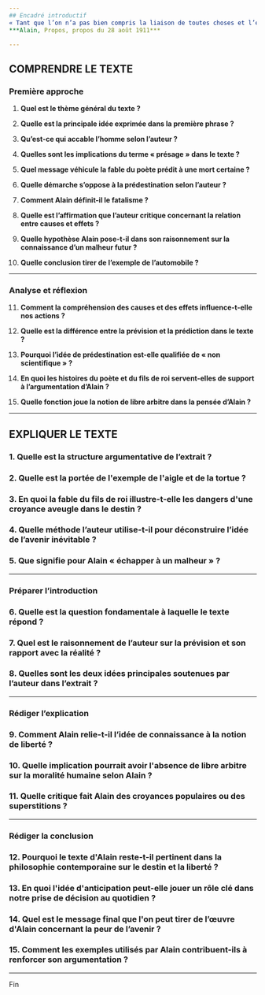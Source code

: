 ```yaml
---
## Encadré introductif
« Tant que l’on n’a pas bien compris la liaison de toutes choses et l’enchaînement des causes et des effets, on est accablé par l’avenir. Un rêve ou la parole d’un sorcier tuent nos espérances le présage est dans toutes les avenues. Idée théologique. Chacun connaît la fable de ce poète à qui il avait été prédit qu’il mourrait de la chute d’une maison ; il se mit à la belle étoile ; mais les dieux n’en voulurent point démordre, et un aigle laissa tomber une tortue sur sa tête chauve, la prenant pour une pierre. On conte aussi l’histoire d’un fils de roi qui, selon l’oracle, devait périr par un lion ; on le garda au logis avec les femmes ; mais il se fâcha contre une tapisserie qui représentait un lion, s’écorcha le poing sur un mauvais clou, et mourut de gangrène. L’idée qui sort de ces contes, c’est la prédestination, que des théologiens mirent plus tard en doctrine ; et cela s’exprime ainsi : la destinée de chacun est fixée quoi qu’il fasse. Ce qui n’est point scientifique du tout ; car ce fatalisme revient à dire : “Quelles que soient les causes, le même effet en résultera.” Or, nous savons que si la cause est autre, l’effet sera autre. Et nous détruisons ce fantôme d’un avenir inévitable par le raisonnement suivant ; supposons que je connaisse que je serai écrasé par tel mur tel jour à telle heure ; cette connaissance fera justement manquer la prédiction. C’est ainsi que nous vivons ; à chaque instant nous échappons à un malheur parce que nous le prévoyons ; ainsi ce que nous prévoyons, et très raisonnablement, n’arrive pas. Cette automobile m’écrasera si je reste au milieu de la route ; mais je n’y reste pas. »  
***Alain, Propos, propos du 28 août 1911***

---
```


## COMPRENDRE LE TEXTE

### Première approche

1. **Quel est le thème général du texte ?**  
   
2. **Quelle est la principale idée exprimée dans la première phrase ?**  
   
3. **Qu’est-ce qui accable l’homme selon l’auteur ?**  
   
4. **Quelles sont les implications du terme « présage » dans le texte ?**  

5. **Quel message véhicule la fable du poète prédit à une mort certaine ?**  

6. **Quelle démarche s’oppose à la prédestination selon l’auteur ?**  

7. **Comment Alain définit-il le fatalisme ?**  

8. **Quelle est l’affirmation que l’auteur critique concernant la relation entre causes et effets ?**  

9. **Quelle hypothèse Alain pose-t-il dans son raisonnement sur la connaissance d’un malheur futur ?**  

10. **Quelle conclusion tirer de l’exemple de l’automobile ?**  

---

### Analyse et réflexion

11. **Comment la compréhension des causes et des effets influence-t-elle nos actions ?**  

12. **Quelle est la différence entre la prévision et la prédiction dans le texte ?**  

13. **Pourquoi l’idée de prédestination est-elle qualifiée de « non scientifique » ?**  

14. **En quoi les histoires du poète et du fils de roi servent-elles de support à l’argumentation d’Alain ?**  

15. **Quelle fonction joue la notion de libre arbitre dans la pensée d’Alain ?**  

---

## EXPLIQUER LE TEXTE

### 1. Quelle est la structure argumentative de l’extrait ?  

### 2. Quelle est la portée de l'exemple de l'aigle et de la tortue ?  

### 3. En quoi la fable du fils de roi illustre-t-elle les dangers d'une croyance aveugle dans le destin ?  

### 4. Quelle méthode l’auteur utilise-t-il pour déconstruire l’idée de l’avenir inévitable ?  

### 5. Que signifie pour Alain « échapper à un malheur » ?  

---

### Préparer l’introduction

### 6. Quelle est la question fondamentale à laquelle le texte répond ?  

### 7. Quel est le raisonnement de l’auteur sur la prévision et son rapport avec la réalité ?  

### 8. Quelles sont les deux idées principales soutenues par l’auteur dans l’extrait ?  

---

### Rédiger l’explication

### 9. Comment Alain relie-t-il l’idée de connaissance à la notion de liberté ?  

### 10. Quelle implication pourrait avoir l'absence de libre arbitre sur la moralité humaine selon Alain ?  

### 11. Quelle critique fait Alain des croyances populaires ou des superstitions ?  

---

### Rédiger la conclusion

### 12. Pourquoi le texte d'Alain reste-t-il pertinent dans la philosophie contemporaine sur le destin et la liberté ?  

### 13. En quoi l'idée d'anticipation peut-elle jouer un rôle clé dans notre prise de décision au quotidien ?  

### 14. Quel est le message final que l'on peut tirer de l’œuvre d'Alain concernant la peur de l’avenir ?  

### 15. Comment les exemples utilisés par Alain contribuent-ils à renforcer son argumentation ?  

--- 

Fin